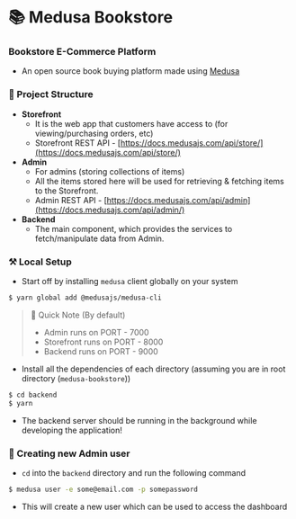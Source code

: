 # 📚 Medusa Bookstore

### Bookstore E-Commerce Platform
* An open source book buying platform made using [Medusa](https://medusajs.com)

### 🌱 Project Structure
* **Storefront**
    - It is the web app that customers have access to (for viewing/purchasing orders, etc)
    - Storefront REST API - [https://docs.medusajs.com/api/store/](https://docs.medusajs.com/api/store/)
* **Admin**
    - For admins (storing collections of items)
    - All the items stored here will be used for retrieving & fetching items to the Storefront.
    - Admin REST API - [https://docs.medusajs.com/api/admin](https://docs.medusajs.com/api/admin/)
* **Backend**
    - The main component, which provides the services to fetch/manipulate data from Admin.

### ⚒ Local Setup
* Start off by installing `medusa` client globally on your system
```bash
$ yarn global add @medusajs/medusa-cli
```
> 📌 Quick Note (By default)
>
> * Admin runs on PORT - 7000
> * Storefront runs on PORT - 8000
> * Backend runs on PORT - 9000
* Install all the dependencies of each directory (assuming you are in root directory (`medusa-bookstore`))
```bash
$ cd backend
$ yarn
```
* The backend server should be running in the background while developing the application!
### 👤 Creating new Admin user
* `cd` into the `backend` directory and run the following command
```bash
$ medusa user -e some@email.com -p somepassword
```
* This will create a new user which can be used to access the dashboard
